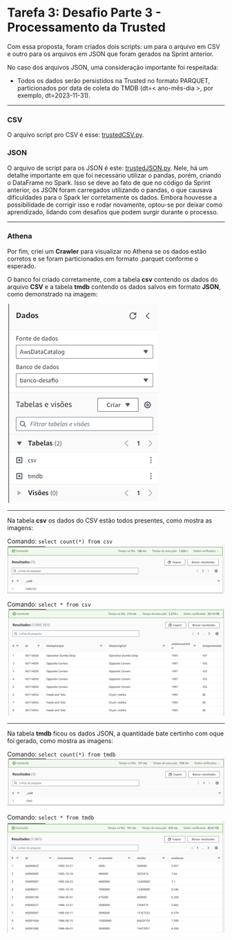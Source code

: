 # Tarefa 3: Desafio Parte 3 - Processamento da Trusted

Com essa proposta, foram criados dois scripts: um para o arquivo em CSV e outro para os arquivos em JSON que foram gerados na Sprint anterior.

No caso dos arquivos JSON, uma consideração importante foi respeitada:
- Todos os dados serão persistidos na Trusted no formato PARQUET, particionados por data de coleta do TMDB (dt=< ano-mês-dia >, por exemplo, dt=2023-11-31).

---
### CSV

O arquivo script pro CSV é esse: [trustedCSV.py](trustedCSV.py).

### JSON

O arquivo de script para os JSON é este: [trustedJSON.py](trustedJSON.py). Nele, há um detalhe importante em que foi necessário utilizar o pandas, porém, criando o DataFrame no Spark. Isso se deve ao fato de que no código da Sprint anterior, os JSON foram carregados utilizando o pandas, o que causava dificuldades para o Spark ler corretamente os dados. Embora houvesse a possibilidade de corrigir isso e rodar novamente, optou-se por deixar como aprendizado, lidando com desafios que podem surgir durante o processo.

---
### Athena 

Por fim, criei um **Crawler** para visualizar no Athena se os dados estão corretos e se foram particionados em formato .parquet conforme o esperado.

O banco foi criado corretamente, com a tabela **csv** contendo os dados do arquivo **CSV** e a tabela **tmdb** contendo os dados salvos em formato **JSON**, como demonstrado na imagem: 

![Banco](/Sprint9/Exercicios/Desafio3/Parte1/imgs/banco.png)

---

Na tabela **csv** os dados do CSV estão todos presentes, como mostra as imagens:

Comando: `select count(*) from csv`
![Count CSV](/Sprint9/Exercicios/Desafio3/Parte1/imgs/countCSV.png)

Comando: `select * from csv`
![Tabela CSV](/Sprint9/Exercicios/Desafio3/Parte1/imgs/tabelaCSV.png)

---

Na tabela **tmdb** ficou os dados JSON, a quantidade bate certinho com oque foi gerado, como mostra as imagens:

Comando: `select count(*) from tmdb`
![Count CSV](/Sprint9/Exercicios/Desafio3/Parte1/imgs/countJSON.png)

Comando: `select * from tmdb`
![Tabela CSV](/Sprint9/Exercicios/Desafio3/Parte1/imgs/tabelaJSON.png)